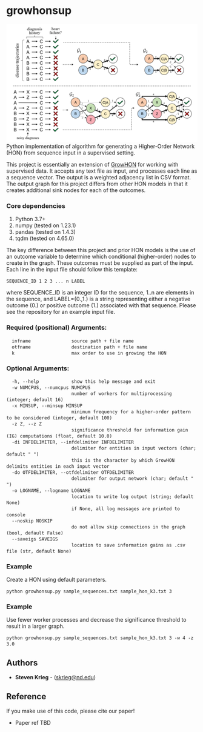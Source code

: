 # growhonsup
![Toy example differences between FONs, unsupervised HONs, and supervised HON](https://raw.githubusercontent.com/sjkrieg/growhonsup/master/toy.png)
Python implementation of algorithm for generating a Higher-Order Network (HON) from sequence input in a supervised setting. 

This project is essentially an extension of [GrowHON](https://github.com/sjkrieg/growhon) for working with supervised data. It accepts any text file as input, and processes each line as a sequence vector. The output is a weighted adjacency list in CSV format. The output graph for this project differs from other HON models in that it creates additional sink nodes for each of the outcomes.

### Core dependencies
1. Python 3.7+
2. numpy (tested on 1.23.1)
3. pandas (tested on 1.4.3)
4. tqdm (tested on 4.65.0)

The key difference between this project and prior HON models is the use of an outcome variable to determine which conditional (higher-order) nodes to create in the graph. These outcomes must be supplied as part of the input. Each line in the input file should follow this template:
```
SEQUENCE_ID 1 2 3 ... n LABEL
```
where SEQUENCE_ID is an integer ID for the sequence, 1..n are elements in the sequence, and LABEL={0.,1.} is a string representing either a negative outcome (0.) or positive outcome (1.) associated with that sequence. Please see the repository for an example input file.

### Required (positional) Arguments:
```
  infname               source path + file name
  otfname               destination path + file name
  k                     max order to use in growing the HON
```

### Optional Arguments:
```
  -h, --help            show this help message and exit
  -w NUMCPUS, --numcpus NUMCPUS
                        number of workers for multiprocessing (integer; default 16)
  -x MINSUP, --minsup MINSUP
                        minimum frequency for a higher-order pattern to be considered (integer, default 100)
  -z Z, --z Z
                        significance threshold for information gain (IG) computations (float, default 10.0)
  -di INFDELIMITER, --infdelimiter INFDELIMITER
                        delimiter for entities in input vectors (char; default " ")
                        this is the character by which GrowHON delimits entities in each input vector
  -do OTFDELIMITER, --otfdelimiter OTFDELIMITER
                        delimiter for output network (char; default " ")
  -o LOGNAME, --logname LOGNAME
                        location to write log output (string; default None)
                        if None, all log messages are printed to console
  --noskip NOSKIP
                        do not allow skip connections in the graph (bool, default False)
  --saveigs SAVEIGS
                        location to save information gains as .csv file (str, default None)
```

### Example
Create a HON using default parameters.
```
python growhonsup.py sample_sequences.txt sample_hon_k3.txt 3
```

### Example
Use fewer worker processes and decrease the significance threshold to result in a larger graph.
```
python growhonsup.py sample_sequences.txt sample_hon_k3.txt 3 -w 4 -z 3.0
```

## Authors

* **Steven Krieg** - (skrieg@nd.edu)

## Reference
If you make use of this code, please cite our paper!

* Paper ref TBD
